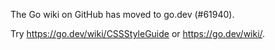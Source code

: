 The Go wiki on GitHub has moved to go.dev (#61940).

Try <https://go.dev/wiki/CSSStyleGuide> or <https://go.dev/wiki/>.

